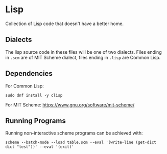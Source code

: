# Lisp

Collection of Lisp code that doesn't have a better home.

## Dialects

The lisp source code in these files will be one of two dialects. Files ending in `.scm` are of MIT Scheme dialect, files ending in `.lisp` are Common Lisp.

## Dependencies

For Common Lisp:

```
sudo dnf install -y clisp
```

For MIT Scheme: https://www.gnu.org/software/mit-scheme/

## Running Programs

Running non-interactive scheme programs can be achieved with:

```
scheme --batch-mode --load table.scm --eval '(write-line (get-dict dict "test"))' --eval '(exit)'
```
